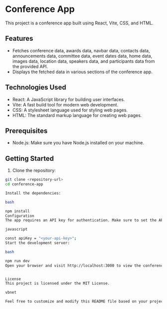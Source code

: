 # Conference App

This project is a conference app built using React, Vite, CSS, and HTML.

## Features

- Fetches conference data, awards data, navbar data, contacts data, announcements data, committee data, event dates data, home data, images data, location data, speakers data, and participants data from the provided API.
- Displays the fetched data in various sections of the conference app.

## Technologies Used

- React: A JavaScript library for building user interfaces.
- Vite: A fast build tool for modern web development.
- CSS: A stylesheet language used for styling web pages.
- HTML: The standard markup language for creating web pages.

## Prerequisites

- Node.js: Make sure you have Node.js installed on your machine.

## Getting Started

1. Clone the repository:

```bash
git clone <repository-url>
cd conference-app

Install the dependencies:

bash

npm install
Configuration
The app requires an API key for authentication. Make sure to set the API key in the appropriate location of the code:

javascript

const apiKey = "<your-api-key>";
Start the development server:

bash

npm run dev
Open your browser and visit http://localhost:3000 to view the conference app.


License
This project is licensed under the MIT License.

vbnet

Feel free to customize and modify this README file based on your project's specific details and requirements.